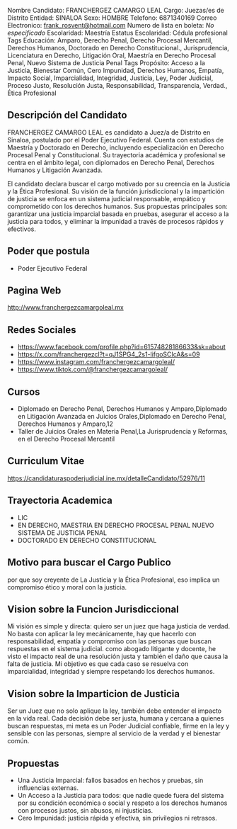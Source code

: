 Nombre Candidato: FRANCHERGEZ CAMARGO LEAL
Cargo: Juezas/es de Distrito
Entidad: SINALOA
Sexo: HOMBRE
Telefono: 6871340169
Correo Electronico: frank_rosvent@hotmail.com
Numero de lista en boleta: *No especificado*
Escolaridad: Maestría
Estatus Escolaridad: Cédula profesional
Tags Educación: Amparo, Derecho Penal, Derecho Procesal Mercantil, Derechos Humanos, Doctorado en Derecho Constitucional., Jurisprudencia, Licenciatura en Derecho, Litigación Oral, Maestría en Derecho Procesal Penal, Nuevo Sistema de Justicia Penal
Tags Propósito: Acceso a la Justicia, Bienestar Común, Cero Impunidad, Derechos Humanos, Empatía, Impacto Social, Imparcialidad, Integridad, Justicia, Ley, Poder Judicial, Proceso Justo, Resolución Justa, Responsabilidad, Transparencia, Verdad., Ética Profesional


## Descripción del Candidato 

FRANCHERGEZ CAMARGO LEAL es candidato a Juez/a de Distrito en Sinaloa, postulado por el Poder Ejecutivo Federal. Cuenta con estudios de Maestría y Doctorado en Derecho, incluyendo especialización en Derecho Procesal Penal y Constitucional. Su trayectoria académica y profesional se centra en el ámbito legal, con diplomados en Derecho Penal, Derechos Humanos y Litigación Avanzada.

El candidato declara buscar el cargo motivado por su creencia en la Justicia y la Ética Profesional. Su visión de la función jurisdiccional y la impartición de justicia se enfoca en un sistema judicial responsable, empático y comprometido con los derechos humanos. Sus propuestas principales son: garantizar una justicia imparcial basada en pruebas, asegurar el acceso a la justicia para todos, y eliminar la impunidad a través de procesos rápidos y efectivos.


## Poder que postula

- Poder Ejecutivo Federal


## Pagina Web

http://www.franchergezcamargoleal.mx


## Redes Sociales

- https://www.facebook.com/profile.php?id=61574828186633&sk=about
- https://x.com/franchergezcl?t=qJ1SPG4_2s1-lifgoSCIcA&s=09
- https://www.instagram.com/franchergezcamargoleal/
- https://www.tiktok.com/@franchergezcamargoleal/


## Cursos

- Diplomado en Derecho Penal, Derechos Humanos y Amparo,Diplomado en Litigación Avanzada en Juicios Orales,Diplomado en Derecho Penal, Derechos Humanos y Amparo,12
- Taller de Juicios Orales en Materia Penal,La Jurisprudencia y Reformas, en el Derecho Procesal Mercantil


## Curriculum Vitae

https://candidaturaspoderjudicial.ine.mx/detalleCandidato/52976/11


## Trayectoria Academica

- LIC
- EN DERECHO, MAESTRIA EN DERECHO PROCESAL PENAL NUEVO SISTEMA DE JUSTICIA PENAL
- DOCTORADO EN DERECHO CONSTITUCIONAL


## Motivo para buscar el Cargo Publico

por que soy creyente de La Justicia y la Ética Profesional, eso implica un compromiso ético y moral con la justicia.


## Vision sobre la Funcion Jurisdiccional

Mi visión es simple y directa: quiero ser un juez que haga justicia de verdad. No basta con aplicar la ley mecánicamente, hay que hacerlo con responsabilidad, empatía y compromiso con las personas que buscan respuestas en el sistema judicial. como abogado litigante y docente, he visto el impacto real de una resolución justa y también el daño que causa la falta de justicia. Mi objetivo es que cada caso se resuelva con imparcialidad, integridad y siempre respetando los derechos humanos.


## Vision sobre la Imparticion de Justicia

Ser un Juez que no solo aplique la ley, también debe entender el impacto en la vida real. Cada decisión debe ser justa, humana y cercana a quienes buscan respuestas, mi meta es un Poder Judicial confiable, firme en la ley y sensible con las personas, siempre al servicio de la verdad y el bienestar común.


## Propuestas

- Una Justicia Imparcial: fallos basados en hechos y pruebas, sin influencias externas.
- Un Acceso a la Justicia para todos: que nadie quede fuera del sistema por su condición económica o social y respeto a los derechos humanos con procesos justos, sin abusos, ni injusticias.
- Cero Impunidad: justicia rápida y efectiva, sin privilegios ni retrasos.

